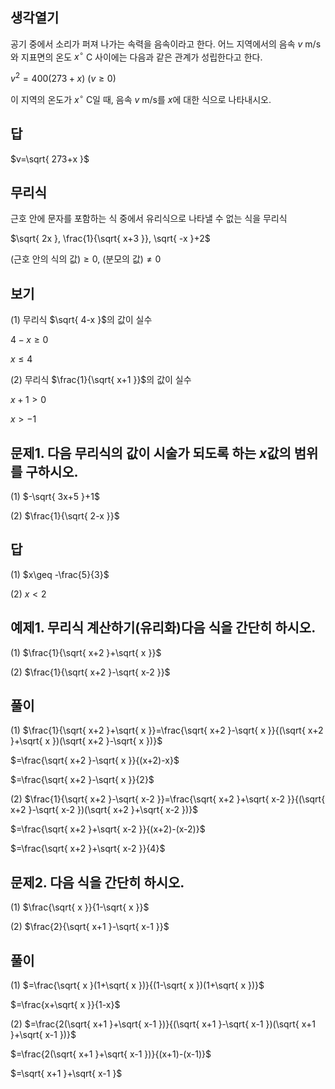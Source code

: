 
## 생각열기

공기 중에서 소리가 퍼져 나가는 속력을 음속이라고 한다. 어느 지역에서의 음속 $v$ m/s와 지표면의 온도 $x ^\circ$ C 사이에는 다음과 같은 관계가 성립한다고 한다. 

$v^2=400(273+x)\ (v\geq 0)$

이 지역의 온도가 $x^\circ$ C일 때, 음속 $v$ m/s를 $x$에 대한 식으로 나타내시오. 

## 답

$v=\sqrt{ 273+x }$

## 무리식

근호 안에 문자를 포함하는 식 중에서 유리식으로 나타낼 수 없는 식을 무리식

$\sqrt{ 2x }, \frac{1}{\sqrt{ x+3 }}, \sqrt{ -x }+2$

(근호 안의 식의 값)$\geq{0}$, (분모의 값)$\neq{0}$

## 보기

(1) 무리식 $\sqrt{ 4-x }$의 값이 실수

$4-x\geq 0$

$x\leq 4$

(2) 무리식 $\frac{1}{\sqrt{ x+1 }}$의 값이 실수

$x+1>0$

$x>-1$

## 문제1. 다음 무리식의 값이 시술가 되도록 하는 $x$값의 범위를 구하시오. 

(1) $-\sqrt{ 3x+5 }+1$

(2) $\frac{1}{\sqrt{ 2-x }}$

## 답

(1) $x\geq -\frac{5}{3}$

(2) $x<2$

## 예제1. 무리식 계산하기(유리화)다음 식을 간단히 하시오. 

(1) $\frac{1}{\sqrt{ x+2 }+\sqrt{ x }}$

(2) $\frac{1}{\sqrt{ x+2 }-\sqrt{ x-2 }}$

## 풀이

(1) $\frac{1}{\sqrt{ x+2 }+\sqrt{ x }}=\frac{\sqrt{ x+2 }-\sqrt{ x }}{(\sqrt{ x+2 }+\sqrt{ x })(\sqrt{ x+2 }-\sqrt{ x })}$

$=\frac{\sqrt{ x+2 }-\sqrt{ x }}{(x+2)-x}$

$=\frac{\sqrt{ x+2 }-\sqrt{ x }}{2}$

(2) $\frac{1}{\sqrt{ x+2 }-\sqrt{ x-2 }}=\frac{\sqrt{ x+2 }+\sqrt{ x-2 }}{(\sqrt{ x+2 }-\sqrt{ x-2 })(\sqrt{ x+2 }+\sqrt{ x-2 })}$

$=\frac{\sqrt{ x+2 }+\sqrt{ x-2 }}{(x+2)-(x-2)}$

$=\frac{\sqrt{ x+2 }+\sqrt{ x-2 }}{4}$


## 문제2. 다음 식을 간단히 하시오. 

(1) $\frac{\sqrt{ x }}{1-\sqrt{ x }}$

(2) $\frac{2}{\sqrt{ x+1 }-\sqrt{ x-1 }}$

## 풀이

(1) $=\frac{\sqrt{ x }(1+\sqrt{ x })}{(1-\sqrt{ x })(1+\sqrt{ x })}$

$=\frac{x+\sqrt{ x }}{1-x}$

(2) $=\frac{2(\sqrt{ x+1 }+\sqrt{ x-1 })}{(\sqrt{ x+1 }-\sqrt{ x-1 })(\sqrt{ x+1 }+\sqrt{ x-1 })}$

$=\frac{2(\sqrt{ x+1 }+\sqrt{ x-1 })}{(x+1)-(x-1)}$

$=\sqrt{ x+1 }+\sqrt{ x-1 }$

